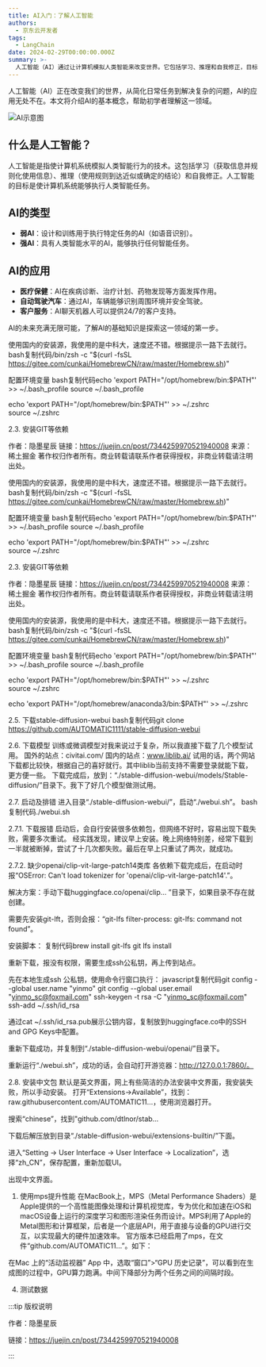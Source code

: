 ```yaml
---
title: AI入门：了解人工智能
authors:
  - 京东云开发者
tags:
  - LangChain
date: 2024-02-29T00:00:00.000Z
summary: >-
  人工智能（AI）通过让计算机模拟人类智能来改变世界。它包括学习、推理和自我修正，目标是让计算机执行人类智能任务。AI分为弱AI（特定任务）和强AI（人类智能水平）。AI应用广泛，包括医疗保健、自动驾驶和客户服务。了解AI基础知识有助于探索这一领域。
---
```


人工智能（AI）正在改变我们的世界，从简化日常任务到解决复杂的问题，AI的应用无处不在。本文将介绍AI的基本概念，帮助初学者理解这一领域。

![AI示意图](https://example.com/ai-intro-image.jpg)

## 什么是人工智能？

人工智能是指使计算机系统模拟人类智能行为的技术。这包括学习（获取信息并规则化使用信息）、推理（使用规则到达近似或确定的结论）和自我修正。人工智能的目标是使计算机系统能够执行人类智能任务。

## AI的类型

- **弱AI**：设计和训练用于执行特定任务的AI（如语音识别）。
- **强AI**：具有人类智能水平的AI，能够执行任何智能任务。

## AI的应用

- **医疗保健**：AI在疾病诊断、治疗计划、药物发现等方面发挥作用。
- **自动驾驶汽车**：通过AI，车辆能够识别周围环境并安全驾驶。
- **客户服务**：AI聊天机器人可以提供24/7的客户支持。

AI的未来充满无限可能，了解AI的基础知识是探索这一领域的第一步。

使用国内的安装源，我使用的是中科大，速度还不错。根据提示一路下去就行。
bash复制代码/bin/zsh -c "$(curl -fsSL https://gitee.com/cunkai/HomebrewCN/raw/master/Homebrew.sh)"


配置环境变量
bash复制代码echo 'export PATH="/opt/homebrew/bin:$PATH"' >> ~/.bash_profile 
source ~/.bash_profile

echo 'export PATH="/opt/homebrew/bin:$PATH"' >> ~/.zshrc   
source ~/.zshrc

2.3. 安装GIT等依赖

作者：隐墨星辰
链接：https://juejin.cn/post/7344259970521940008
来源：稀土掘金
著作权归作者所有。商业转载请联系作者获得授权，非商业转载请注明出处。



使用国内的安装源，我使用的是中科大，速度还不错。根据提示一路下去就行。
bash复制代码/bin/zsh -c "$(curl -fsSL https://gitee.com/cunkai/HomebrewCN/raw/master/Homebrew.sh)"


配置环境变量
bash复制代码echo 'export PATH="/opt/homebrew/bin:$PATH"' >> ~/.bash_profile 
source ~/.bash_profile

echo 'export PATH="/opt/homebrew/bin:$PATH"' >> ~/.zshrc   
source ~/.zshrc

2.3. 安装GIT等依赖

作者：隐墨星辰
链接：https://juejin.cn/post/7344259970521940008
来源：稀土掘金
著作权归作者所有。商业转载请联系作者获得授权，非商业转载请注明出处。


使用国内的安装源，我使用的是中科大，速度还不错。根据提示一路下去就行。
bash复制代码/bin/zsh -c "$(curl -fsSL https://gitee.com/cunkai/HomebrewCN/raw/master/Homebrew.sh)"


配置环境变量
bash复制代码echo 'export PATH="/opt/homebrew/bin:$PATH"' >> ~/.bash_profile 
source ~/.bash_profile

echo 'export PATH="/opt/homebrew/bin:$PATH"' >> ~/.zshrc   
source ~/.zshrc





echo 'export PATH="/opt/homebrew/anaconda3/bin:$PATH"' >> ~/.zshrc


2.5. 下载stable-diffusion-webui
bash复制代码git clone https://github.com/AUTOMATIC1111/stable-diffusion-webui

2.6. 下载模型
训练或微调模型对我来说过于复杂，所以我直接下载了几个模型试用。
国外的站点：civitai.com/
国内的站点：www.liblib.ai/
试用的话，两个网站下载都比较快，根据自己的喜好就行。其中liblib当前支持不需要登录就能下载，更方便一些。
下载完成后，放到：“./stable-diffusion-webui/models/Stable-diffusion/”目录下。我下了好几个模型做测试用。

2.7. 启动及排错
进入目录“./stable-diffusion-webui/”，启动“./webui.sh”。
bash复制代码./webui.sh

2.7.1. 下载报错
启动后，会自行安装很多依赖包，但网络不好时，容易出现下载失败，需要多次重试。
经实践发现，建议早上安装。晚上网络特别差，经常下载到一半就被断掉，尝试了十几次都失败。最后在早上只重试了两次，就成功。

2.7.2. 缺少openai/clip-vit-large-patch14类库
各依赖下载完成后，在启动时报“OSError: Can't load tokenizer for 'openai/clip-vit-large-patch14'.”。

解决方案：手动下载huggingface.co/openai/clip… ”目录下，如果目录不存在就创建。


需要先安装git-lft，否则会报：“git-lfs filter-process: git-lfs: command not found”。

安装脚本：
复制代码brew install git-lfs
git lfs install

重新下载，报没有权限，需要生成ssh公私钥，再上传到站点。

先在本地生成ssh 公私钥，使用命令行窗口执行：
javascript复制代码git config --global user.name "yinmo"
git config --global user.email "yinmo_sc@foxmail.com"
ssh-keygen -t rsa -C "yinmo_sc@foxmail.com"
ssh-add ~/.ssh/id_rsa

通过cat ~/.ssh/id_rsa.pub展示公钥内容，复制放到huggingface.co中的SSH and GPG Keys中配置。

重新下载成功，并复制到“./stable-diffusion-webui/openai/”目录下。

重新运行“./webui.sh”，成功的话，会自动打开游览器：http://127.0.0.1:7860/。

2.8. 安装中文包
默认是英文界面，网上有些简洁的办法安装中文界面，我安装失败，所以手动安装。
打开“Extensions->Available”，找到：raw.githubusercontent.com/AUTOMATIC11…，使用浏览器打开。

搜索“chinese”，找到"github.com/dtlnor/stab…


下载后解压放到目录“./stable-diffusion-webui/extensions-builtin/”下面。

进入“Setting -> User Interface -> User Interface -> Localization”，选择“zh_CN”，保存配置，重新加载UI。

出现中文界面。

1. 使用mps提升性能
在MacBook上，MPS（Metal Performance Shaders）是Apple提供的一个高性能图像处理和计算机视觉库，专为优化和加速在iOS和macOS设备上运行的深度学习和图形渲染任务而设计。MPS利用了Apple的Metal图形和计算框架，后者是一个底层API，用于直接与设备的GPU进行交互，以实现最大的硬件加速效率。
官方版本已经启用了mps，在文件“github.com/AUTOMATIC11…”。如下：

在Mac 上的“活动监视器” App 中，选取“窗口”>“GPU 历史记录”，可以看到在生成图的过程中，GPU算力跑满。中间下降部分为两个任务之间的间隔时段。

4. 测试数据


:::tip 版权说明

作者：隐墨星辰

链接：https://juejin.cn/post/7344259970521940008

:::

